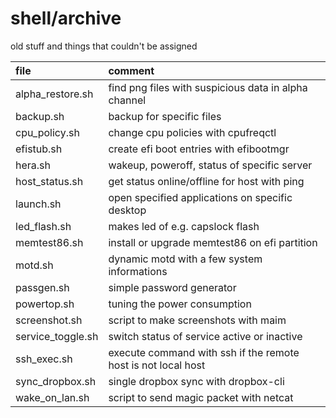 # shell/archive

old stuff and things that couldn't be assigned

| file              | comment                                                       |
| :---------------- | :------------------------------------------------------------ |
| alpha_restore.sh  | find png files with suspicious data in alpha channel          |
| backup.sh         | backup for specific files                                     |
| cpu_policy.sh     | change cpu policies with cpufreqctl                           |
| efistub.sh        | create efi boot entries with efibootmgr                       |
| hera.sh           | wakeup, poweroff, status of specific server                   |
| host_status.sh    | get status online/offline for host with ping                  |
| launch.sh         | open specified applications on specific desktop               |
| led_flash.sh      | makes led of e.g. capslock flash                              |
| memtest86.sh      | install or upgrade memtest86 on efi partition                 |
| motd.sh           | dynamic motd with a few system informations                   |
| passgen.sh        | simple password generator                                     |
| powertop.sh       | tuning the power consumption                                  |
| screenshot.sh     | script to make screenshots with maim                          |
| service_toggle.sh | switch status of service active or inactive                   |
| ssh_exec.sh       | execute command with ssh if the remote host is not local host |
| sync_dropbox.sh   | single dropbox sync with dropbox-cli                          |
| wake_on_lan.sh    | script to send magic packet with netcat                       |
